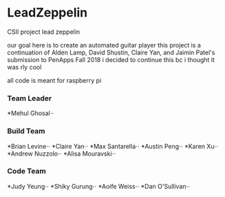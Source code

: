 # LeadZeppelin
CSII project lead zeppelin

our goal here is to create an automated guitar player
this project is a continuation of Alden Lamp, David Shustin, Claire Yan, and Jaimin Patel's submission to PenApps Fall 2018
i decided to continue this bc i thought it was rly cool

all code is meant for raspberry pi

### Team Leader
*Mehul Ghosal⋅⋅

### Build Team 
*Brian Levine⋅⋅
*Claire Yan⋅⋅
*Max Santarella⋅⋅
*Austin Peng⋅⋅
*Karen Xu⋅⋅
*Andrew Nuzzolo⋅⋅
*Alisa Mouravski⋅⋅ 
  
### Code Team
*Judy Yeung⋅⋅
*Shiky Gurung⋅⋅
*Aoife Weiss⋅⋅
*Dan O'Sullivan⋅⋅